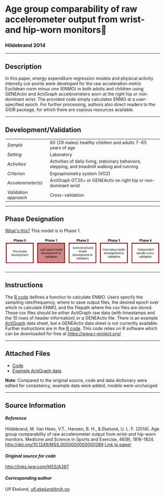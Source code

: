 # Age group comparability of raw accelerometer output from wrist-and hip-worn monitors
### Hildebrand 2014
---

## Description
In this paper, energy expenditure regression models and physical activity intensity cut-points were developed for the raw acceleration metric Euclidean norm minus one (ENMO) in both adults and children using GENEActiv and ActiGraph accelerometers worn at the right hip or non-dominant wrist. The provided code simply calculates ENMO at a user-specified epoch. For further processing, authors also direct readers to the GGIR package, for which there are copious resources available. 


---

## Development/Validation

|  |  |
| ------------- | ------------- |
| *Sample*  |60 (29 males) healthy children and adults 7-65 years of age |
| *Setting*  |Laboratory |
| *Activities*  |Activities of daily living, stationary behaviors, stepping, and treadmill walking and running  |
| *Criterion* |Ergospirometry system (VO2)   |
| *Accelerometer(s)* |ActiGraph GT3X+ or GENEActiv on right hip or non-dominant wrist   |
| *Validation approach* |Cross-validation   |



---
## Phase Designation
[What's this?](https://github.com/clevengerkimberly/AccelerometerRepository/blob/a76916ebe2a6002b20cdc6ef39c889d62ce9d6ae/phase%20_images/phase.md)
This model is in Phase 1.
![image](https://github.com/clevengerkimberly/AccelerometerRepository/blob/main/phase%20_images/Phase1.JPG)

---
## Instructions
The [R code](https://github.com/clevengerkimberly/AccelerometerRepository/blob/main/Hildebrand2014/code.R) defines a function to calculate ENMO. Users specify the sampling rate/frequency, where to save output files, the desired epoch over which to calculate ENMO, and the filepath where the csv files are stored. These csv files should be either ActiGraph raw data (with timestamps and the 10 rows of header information) or a GENEActiv file. There is an example [ActiGraph](https://github.com/clevengerkimberly/AccelerometerRepository/blob/main/Hildebrand2014/sample_data.csv) data sheet, but a GENEActiv data sheet is not currently available. Further instructions are in the [R code](https://github.com/clevengerkimberly/AccelerometerRepository/blob/main/Hildebrand2014/code.R).
This code relies on R software which can be downloaded for free at https://www.r-project.org/

---
## Attached Files
* [Code](https://github.com/clevengerkimberly/AccelerometerRepository/blob/main/Hildebrand2014/code.R)
* [Example ActiGraph data](https://github.com/clevengerkimberly/AccelerometerRepository/blob/main/Hildebrand2014/sample_data.csv)


**Note**: Compared to the original source, code and data dictionary were edited for consistency, example data were added, models were unchanged


---
## Source Information
#### *Reference*
Hildebrand, M. Van Hees, V.T., Hansen, B. H., & Ekelund, U. L. F. (2014). Age group comparability of raw accelerometer output from wrist-and hip-worn monitors. Medicine and Science in Sports and Exercise, 46(9), 1816-1824. http://doi.org/10.1249/MSS.0000000000000289 [Link to paper](https://github.com/clevengerkimberly/AccelerometerRepository/blob/main/Hildebrand2014/Hildebrand2014.pdf)

 

#### *Original source for code*
http://links.lww.com/MSS/A367


#### *Corresponding author*
Ulf Ekelund, ulf.ekelund@nih.no
